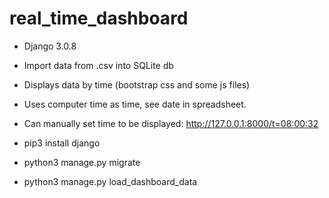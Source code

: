 # real_time_dashboard
- Django 3.0.8
- Import data from .csv into SQLite db
- Displays data by time (bootstrap css and some js files) 
- Uses computer time as time, see date in spreadsheet. 
- Can manually set time to be displayed: http://127.0.0.1:8000/t=08:00:32 

- pip3 install django
- python3 manage.py migrate
- python3 manage.py load_dashboard_data
